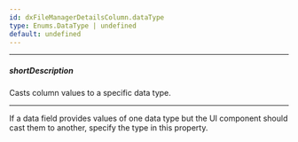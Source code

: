 ```yaml
---
id: dxFileManagerDetailsColumn.dataType
type: Enums.DataType | undefined
default: undefined
---
```

---
##### shortDescription
Casts column values to a specific data type.

---
If a data field provides values of one data type but the UI component should cast them to another, specify the type in this property. 
